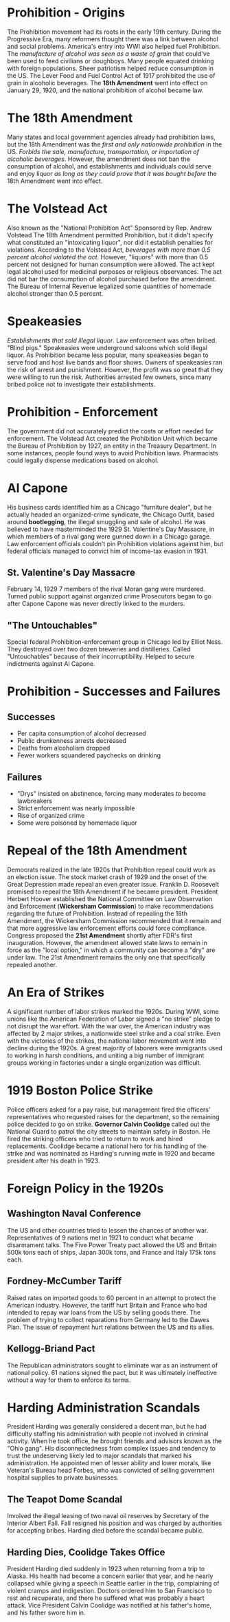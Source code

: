 # Prohibition - Origins
The Prohibition movement had its roots in the early 19th century. During the Progressive Era, many reformers thought there was a link between alcohol and social problems.
America's entry into WWI also helped fuel Prohibition. The *manufacture of alcohol was seen as a waste of grain* that could've been used to feed civilians or doughboys. Many people equated drinking with foreign populations. Sheer patriotism helped reduce consumption in the US.
The Lever Food and Fuel Control Act of 1917 prohibited the use of grain in alcoholic beverages. The **18th Amendment** went into effect on January 29, 1920, and the national prohibition of alcohol became law.
# The 18th Amendment
Many states and local government agencies already had prohibition laws, but the 18th Amendment was the *first and only nationwide prohibition* in the US.
*Forbids the sale, manufacture, transportation, or importation of alcoholic beverages*. However, the amendment does not ban the consumption of alcohol, and establishments and individuals could serve and enjoy liquor *as long as they could prove that it was bought before* the 18th Amendment went into effect.
# The Volstead Act
Also known as the "National Prohibition Act"
Sponsored by Rep. Andrew Volstead
The 18th Amendment permitted Prohibition, but it didn't specify what constituted an "intoxicating liquor", nor did it establish penalties for violations.
According to the Volstead Act, *beverages with more than 0.5 percent alcohol violated the act*. However, "liquors" with more than 0.5 percent not designed for human consumption were allowed. The act kept legal alcohol used for medicinal purposes or religious observances. The act did not bar the consumption of alcohol purchased before the amendment. The Bureau of Internal Revenue legalized some quantities of homemade alcohol stronger than 0.5 percent.
# Speakeasies
*Establishments that sold illegal liquor*. Law enforcement was often bribed. "Blind pigs."
Speakeasies were underground saloons which sold illegal liquor. As Prohibition became less popular, many speakeasies began to serve food and host live bands and floor shows. Owners of speakeasies ran the risk of arrest and punishment. However, the profit was so great that they were willing to run the risk. Authorities arrested few owners, since many bribed police not to investigate their establishments.
# Prohibition - Enforcement
The government did not accurately predict the costs or effort needed for enforcement. The Volstead Act created the Prohibition Unit which became the Bureau of Prohibition by 1927, an entity in the Treasury Department. In some instances, people found ways to avoid Prohibition laws. Pharmacists could legally dispense medications based on alcohol.
# Al Capone
His business cards identified him as a Chicago "furniture dealer", but he actually headed an organized-crime syndicate, the Chicago Outfit, based around **bootlegging**, the illegal smuggling and sale of alcohol.
He was believed to have masterminded the 1929 St. Valentine's Day Massacre, in which members of a rival gang were gunned down in a Chicago garage.
Law enforcement officials couldn't pin Prohibition violations against him, but federal officials managed to convict him of income-tax evasion in 1931.
## St. Valentine's Day Massacre
February 14, 1929
7 members of the rival Moran gang were murdered.
Turned public support against organized crime
Prosecutors began to go after Capone
Capone was never directly linked to the murders.
## "The Untouchables"
Special federal Prohibition-enforcement group in Chicago led by Elliot Ness. They destroyed over two dozen breweries and distilleries. Called "Untouchables" because of their incorruptibility. Helped to secure indictments against Al Capone.
# Prohibition - Successes and Failures
## Successes
- Per capita consumption of alcohol decreased
- Public drunkenness arrests decreased
- Deaths from alcoholism dropped
- Fewer workers squandered paychecks on drinking
## Failures
- "Drys" insisted on abstinence, forcing many moderates to become lawbreakers
- Strict enforcement was nearly impossible
- Rise of organized crime
- Some were poisoned by homemade liquor
# Repeal of the 18th Amendment
Democrats realized in the late 1920s that Prohibition repeal could work as an election issue. The stock market crash of 1929 and the onset of the Great Depression made repeal an even greater issue. Franklin D. Roosevelt promised to repeal the 18th Amendment if he became president. President Herbert Hoover established the National Committee on Law Observation and Enforcement (**Wickersham Commission**) to make recommendations regarding the future of Prohibition. Instead of repealing the 18th Amendment, the Wickersham Commission recommended that it remain and that more aggressive law enforcement efforts could force compliance.
Congress proposed the **21st Amendment** shortly after FDR's first inauguration. However, the amendment allowed state laws to remain in force as the "local option," in which a community can become a "dry" are under law. The 21st Amendment remains the only one that specifically repealed another.
# An Era of Strikes
A significant number of labor strikes marked the 1920s. During WWI, some unions like the American Federation of Labor signed a "no strike" pledge to not disrupt the war effort. With the war over, the American industry was affected by 2 major strikes, a nationwide steel strike and a coal strike.
Even with the victories of the strikes, the national labor movement went into decline during the 1920s. A great majority of laborers were immigrants used to working in harsh conditions, and uniting a big number of immigrant groups working in factories under a single organization was difficult.
# 1919 Boston Police Strike
Police officers asked for a pay raise, but management fired the officers' representatives who requested raises for the department, so the remaining police decided to go on strike.
**Governor Calvin Coolidge** called out the National Guard to patrol the city streets to maintain safety in Boston. He fired the striking officers who tried to return to work and hired replacements. Coolidge became a national hero for his handling of the strike and was nominated as Harding's running mate in 1920 and became president after his death in 1923.
# Foreign Policy in the 1920s
## Washington Naval Conference
The US and other countries tried to lessen the chances of another war. Representatives of 9 nations met in 1921 to conduct what became disarmament talks. The Five Power Treaty pact allowed the US and Britain 500k tons each of ships, Japan 300k tons, and France and Italy 175k tons each.
## Fordney-McCumber Tariff
Raised rates on imported goods to 60 percent in an attempt to protect the American industry. However, the tariff hurt Britain and France who had intended to repay war loans from the US by selling goods there.
The problem of trying to collect reparations from Germany led to the Dawes Plan. The issue of repayment hurt relations between the US and its allies.
## Kellogg-Briand Pact
The Republican administrators sought to eliminate war as an instrument of national policy. 61 nations signed the pact, but it was ultimately ineffective without a way for them to enforce its terms.
# Harding Administration Scandals
President Harding was generally considered a decent man, but he had difficulty staffing his administration with people not involved in criminal activity. When he took office, he brought friends and advisors known as the "Ohio gang". His disconnectedness from complex issues and tendency to trust the undeserving likely led to major scandals that marked his administration.
He appointed men of lesser ability and lower morals, like Veteran's Bureau head Forbes, who was convicted of selling government hospital supplies to private businesses.
## The Teapot Dome Scandal
Involved the illegal leasing of two naval oil reserves by Secretary of the Interior Albert Fall. Fall resigned his position and was charged by authorities for accepting bribes. Harding died before the scandal became public.
## Harding Dies, Coolidge Takes Office
President Harding died suddenly in 1923 when returning from a trip to Alaska. His health had become a concern earlier that year, and he nearly collapsed while giving a speech in Seattle earlier in the trip, complaining of violent cramps and indigestion. Doctors ordered him to San Francisco to rest and recuperate, and there he suffered what was probably a heart attack. Vice President Calvin Coolidge was notified at his father's home, and his father swore him in.


